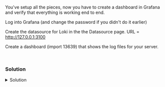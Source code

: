 You've setup all the pieces, now you have to create a dashboard in Grafana and verify that everything is working end to end.

Log into Grafana (and change the password if you didn't do it earlier)

Create the datasource for Loki in the the Datasource page. URL = http://127.0.0.1:3100

Create a dashboard (import 13639) that shows the log files for your server.

<br>

### Solution
<details>
<summary>Solution</summary>

Connect to Grafana and log in {{TRAFFIC_HOST1_3000}}

Create the datasource for Loki in the the Datasource page. URL = http://127.0.0.1:3100 

Import the dashboard 13639 to view logs.

Verify the dashboard is working properly.

</details>